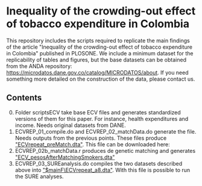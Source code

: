 # Inequality of the crowding-out effect of tobacco expenditure in Colombia

This repository includes the scripts required to replicate the main findings of the article "Inequality of the crowding-out effect of tobacco expenditure in Colombia" published in PLOSONE. We include a minimum dataset for the replicability of tables and figures, but the base datasets can be obtained from the ANDA repository: https://microdatos.dane.gov.co/catalog/MICRODATOS/about. If you need something more detailed on the construction of the data, please contact us.

## Contents
 0. Folder scriptsECV take base ECV files and generates standardized versions of them for this paper. For instance, health expenditures and income. Needs original datasets from DANE.
 1. ECVREP_01_compile.do and ECVREP_02_matchData.do generate the file. Needs outputs from the previous points. These files produce ["ECVrepeat_preMatch.dta"](https://www.dropbox.com/scl/fi/xsxqak1jgdccugqy2yvaq/ECVrepeat_preMatch.dta?rlkey=x9fqzhlq772xytbmvyl9x52fq&dl=0). This file can be downloaded here: 
 2. ECVREP_02b_matchData.r produces de genetic matching and generates  ["ECV_pesosAfterMatchingSmokers.dta"]([https://link-url-here.org](https://www.dropbox.com/scl/fi/hbrtje6b1o9qmum7xd5ld/ECV_pesosAfterMatchingSmokers.dta?rlkey=5cf55bmm0r8u89l3mqa1oau53&dl=0))
 3. ECVREP_03_SUREanalysis.do compiles the two datasets described above into ["$mainF\ECVrepeat_a8.dta"](https://www.dropbox.com/scl/fi/lhjhe4wj9kxkbje1cc2w3/ECVrepeat_a8.dta?rlkey=4y13254r7ocg30zys0vvomei8&dl=0). With this file is possible to run the SURE analyses.

